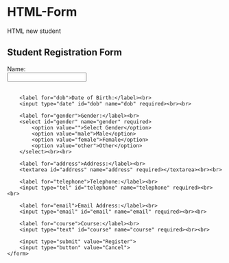 # HTML-Form
HTML new student
<!DOCTYPE html>
<html lang="en">
<head>
    <meta charset="UTF-8">
    <meta name="viewport" content="width=device-width, initial-scale=1.0">
    <title>Student Registration Form</title>
</head>
<body>
    <h2>Student Registration Form</h2>
    <form action="#" method="POST">
        <label for="name">Name:</label><br>
        <input type="text" id="name" name="name" required><br><br>

        <label for="dob">Date of Birth:</label><br>
        <input type="date" id="dob" name="dob" required><br><br>

        <label for="gender">Gender:</label><br>
        <select id="gender" name="gender" required>
            <option value="">Select Gender</option>
            <option value="male">Male</option>
            <option value="female">Female</option>
            <option value="other">Other</option>
        </select><br><br>

        <label for="address">Address:</label><br>
        <textarea id="address" name="address" required></textarea><br><br>

        <label for="telephone">Telephone:</label><br>
        <input type="tel" id="telephone" name="telephone" required><br><br>

        <label for="email">Email Address:</label><br>
        <input type="email" id="email" name="email" required><br><br>

        <label for="course">Course:</label><br>
        <input type="text" id="course" name="course" required><br><br>

        <input type="submit" value="Register">
        <input type="button" value="Cancel">
    </form>
</body>
</html>

